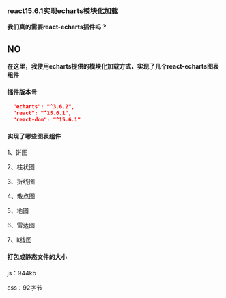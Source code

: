 ### react15.6.1实现echarts模块化加载

**我们真的需要react-echarts插件吗？**

## NO

**在这里，我使用echarts提供的模块化加载方式，实现了几个react-echarts图表组件**

#### 插件版本号

```json
  "echarts": "^3.6.2",
  "react": "^15.6.1",
  "react-dom": "^15.6.1"
```

#### 实现了哪些图表组件

1、饼图

2、柱状图

3、折线图

4、散点图

5、地图

6、雷达图

7、k线图

#### 打包成静态文件的大小

js：944kb

css：92字节


